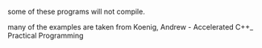 some of these programs will not compile.

many of the examples are taken from Koenig, Andrew - Accelerated C++_ Practical Programming 
